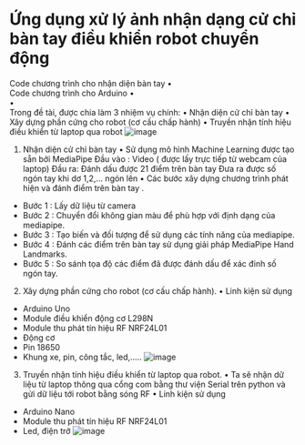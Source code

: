 # Ứng dụng xử lý ảnh nhận dạng cử chỉ bàn tay điều khiển robot chuyển động
Code chương trình cho nhận diện bàn tay
•	
Code chương trình cho Arduino
•	
•	
Trong đề tài, được chia làm 3 nhiệm vụ chính:
•	Nhận diện cử chỉ bàn tay 
•	Xây dựng phần cứng cho robot (cơ cấu chấp hành)
•	Truyền nhận tính hiệu điều khiển từ laptop qua robot
![image](https://github.com/LDTuan/hand-detection-robot/assets/138774749/bf13507d-f318-4f2f-b1cc-b1af5e4a732c)
1.	Nhận diện cử chỉ bàn tay
•	Sử dụng mô hình Machine Learning được tạo sẵn bởi MediaPipe
Đầu vào : Video ( được lấy trực tiếp từ webcam của laptop)
Đầu ra: Đánh dấu được 21 điểm trên bàn tay
              Đưa ra được số ngón tay khi dơ 1,2,… ngón lên
•	Các bước xây dựng chương trình phát hiện và đánh điểm trên bàn tay . 
-	Bước 1 : Lấy dữ liệu từ camera 
-	Bước 2 : Chuyển đổi không gian màu để phù hợp với định dạng của mediapipe.
-	Bước 3 : Tạo biến và đối tượng để sử dụng các tính năng của mediapipe.
-	Bước 4 : Đánh các điểm trên bàn tay sử dụng giải pháp MediaPipe Hand Landmarks.
-	Bước 5 : So sánh tọa độ các điểm đã được đánh dấu để xác đinh số ngón tay.
2.	Xây dựng phần cứng cho robot (cơ cấu chấp hành).
•	Linh kiện sử dụng 
-	Arduino Uno
-	Module điều khiển động cơ L298N
-	Module thu phát tín hiệu RF NRF24L01
-	Động cơ
-	Pin 18650
-	Khung xe, pin, công tắc, led,…..
 ![image](https://github.com/LDTuan/hand-detection-robot/assets/138774749/d6fce4ab-7061-44c1-9ed9-707aece9c072)
3.	Truyền nhận tính hiệu điều khiển từ laptop qua robot.
•	Ta sẽ nhận dữ liệu từ laptop thông qua cổng com bằng thư viện Serial trên python và gửi dữ liệu tới robot bằng sóng RF
•	Linh kiện sử dụng 
-	Arduino Nano
-	Module thu phát tín hiệu RF NRF24L01
-	Led, điện trở
 ![image](https://github.com/LDTuan/hand-detection-robot/assets/138774749/834ce647-3370-475f-949b-2b726693d3e8)


